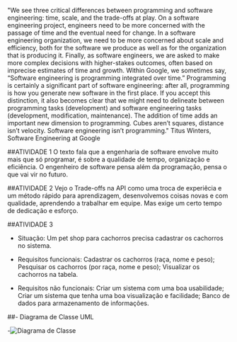 "We see three critical differences between programming and software engineering: time, scale, and the trade-offs at play. On a software engineering project, engineers need to be more concerned with the passage of time and the eventual need for change. In a software engineering organization, we need to be more concerned about scale and efficiency, both for the software we produce as well as for the organization that is producing it. Finally, as software engineers, we are asked to make more complex decisions with higher-stakes outcomes, often based on imprecise estimates of time and growth. Within Google, we sometimes say, “Software engineering is programming integrated over time.” Programming is certainly a significant part of software engineering: after all, programming is how you generate new software in the first place. If you accept this distinction, it also becomes clear that we might need to delineate between programming tasks (development) and software engineering tasks (development, modification, maintenance). The addition of time adds an important new dimension to programming. Cubes aren’t squares, distance isn’t velocity. Software engineering isn’t programming."
Titus Winters, Software Engineering at Google

##ATIVIDADE 1
O texto fala que a engenharia de software envolve muito mais que só programar, é sobre a qualidade de tempo, organização e eficiência. O engenheiro de software pensa além da programação, pensa o que vai vir no futuro.

##ATIVIDADE 2
Vejo o Trade-offs na API como uma troca de experiêcia e um método rápido para aprendizagem, desenvolvemos coisas novas e com qualidade, aprendendo a trabalhar em equipe. Mas exige um certo tempo de dedicação e esforço.

##ATIVIDADE 3
- Situação: 
Um pet shop para cachorros precisa cadastrar os cachorros no sistema.

- Requisitos funcionais: 
Cadastrar os cachorros (raça, nome e peso);
Pesquisar os cachorros (por raça, nome e peso);
Visualizar os cachorros na tabela.

- Requisitos não funcionais:
Criar um sistema com uma boa usabilidade;
Criar um sistema que tenha uma boa visualização e facilidade;
Banco de dados para armazenamento de informações.

##- Diagrama de Classe UML

-![Diagrama de Classe](https://user-images.githubusercontent.com/102235722/202477337-5e0270fd-3f3a-4a19-bb51-24ebfbbeecc2.png)
 





